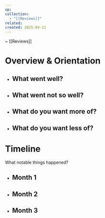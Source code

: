 ```yaml
---
up: 
collection:
  - "[[Reviews]]"
related: 
created: 2025-04-11
---
```

~ [[Reviews]] 

# Overview & Orientation

- What went well?
	- 
- What went not so well?
	- 
- What do you want more of?
	- 
- What do you want less of?
	- 


# Timeline

What notable things happened?

- Month 1
	- 
- Month 2
	- 
- Month 3
	- 
 
